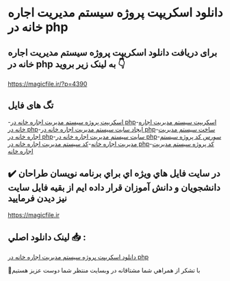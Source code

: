 # دانلود اسکریپت پروژه سیستم مدیریت اجاره خانه در php

## برای دریافت دانلود اسکریپت پروژه سیستم مدیریت اجاره خانه در php به لینک زیر بروید 👇

https://magicfile.ir/?p=4390

## تگ های فایل

-[اسکریپت پروژه سیستم مدیریت اجاره خانه در php](https://magicfile.ir/product/%d8%a7%d8%b3%da%a9%d8%b1%db%8c%d9%be%d8%aa%d9%be%d8%b1%d9%88%da%98%d9%87-%d8%b3%db%8c%d8%b3%d8%aa%d9%85-%d9%85%d8%af%db%8c%d8%b1%db%8c%d8%aa-%d8%a7%d8%ac%d8%a7%d8%b1%d9%87-%d8%ae%d8%a7%d9%86%d9%87-%d8%af%d8%b1-php/)-[اسکریپت سیستم مدیریت اجاره خانه در php](https://magicfile.ir/product/%d8%a7%d8%b3%da%a9%d8%b1%db%8c%d9%be%d8%aa%d9%be%d8%b1%d9%88%da%98%d9%87-%d8%b3%db%8c%d8%b3%d8%aa%d9%85-%d9%85%d8%af%db%8c%d8%b1%db%8c%d8%aa-%d8%a7%d8%ac%d8%a7%d8%b1%d9%87-%d8%ae%d8%a7%d9%86%d9%87-%d8%af%d8%b1-php/)-[ایجاد سایت سیستم مدیریت اجاره خانه در php](https://magicfile.ir/product/%d8%a7%d8%b3%da%a9%d8%b1%db%8c%d9%be%d8%aa%d9%be%d8%b1%d9%88%da%98%d9%87-%d8%b3%db%8c%d8%b3%d8%aa%d9%85-%d9%85%d8%af%db%8c%d8%b1%db%8c%d8%aa-%d8%a7%d8%ac%d8%a7%d8%b1%d9%87-%d8%ae%d8%a7%d9%86%d9%87-%d8%af%d8%b1-php/)-[ساخت سیستم مدیریت اجاره خانه در php](https://magicfile.ir/product/%d8%a7%d8%b3%da%a9%d8%b1%db%8c%d9%be%d8%aa%d9%be%d8%b1%d9%88%da%98%d9%87-%d8%b3%db%8c%d8%b3%d8%aa%d9%85-%d9%85%d8%af%db%8c%d8%b1%db%8c%d8%aa-%d8%a7%d8%ac%d8%a7%d8%b1%d9%87-%d8%ae%d8%a7%d9%86%d9%87-%d8%af%d8%b1-php/)-[سایت سیستم مدیریت اجاره خانه در php](https://magicfile.ir/product/%d8%a7%d8%b3%da%a9%d8%b1%db%8c%d9%be%d8%aa%d9%be%d8%b1%d9%88%da%98%d9%87-%d8%b3%db%8c%d8%b3%d8%aa%d9%85-%d9%85%d8%af%db%8c%d8%b1%db%8c%d8%aa-%d8%a7%d8%ac%d8%a7%d8%b1%d9%87-%d8%ae%d8%a7%d9%86%d9%87-%d8%af%d8%b1-php/)-[سورس کد پروژه سیستم مدیریت اجاره خانه](https://magicfile.ir/product/%d8%a7%d8%b3%da%a9%d8%b1%db%8c%d9%be%d8%aa%d9%be%d8%b1%d9%88%da%98%d9%87-%d8%b3%db%8c%d8%b3%d8%aa%d9%85-%d9%85%d8%af%db%8c%d8%b1%db%8c%d8%aa-%d8%a7%d8%ac%d8%a7%d8%b1%d9%87-%d8%ae%d8%a7%d9%86%d9%87-%d8%af%d8%b1-php/)-[کد سیستم مدیریت اجاره خانه در php](https://magicfile.ir/product/%d8%a7%d8%b3%da%a9%d8%b1%db%8c%d9%be%d8%aa%d9%be%d8%b1%d9%88%da%98%d9%87-%d8%b3%db%8c%d8%b3%d8%aa%d9%85-%d9%85%d8%af%db%8c%d8%b1%db%8c%d8%aa-%d8%a7%d8%ac%d8%a7%d8%b1%d9%87-%d8%ae%d8%a7%d9%86%d9%87-%d8%af%d8%b1-php/)-[کد پروژه سیستم مدیریت اجاره خانه](https://magicfile.ir/product/%d8%a7%d8%b3%da%a9%d8%b1%db%8c%d9%be%d8%aa%d9%be%d8%b1%d9%88%da%98%d9%87-%d8%b3%db%8c%d8%b3%d8%aa%d9%85-%d9%85%d8%af%db%8c%d8%b1%db%8c%d8%aa-%d8%a7%d8%ac%d8%a7%d8%b1%d9%87-%d8%ae%d8%a7%d9%86%d9%87-%d8%af%d8%b1-php/)

## ✔️ در سايت فايل هاي ويژه اي براي برنامه نويسان طراحان دانشجويان و دانش آموزان قرار داده ايم از بقيه فايل سايت نيز ديدن فرماييد

https://magicfile.ir


## لينک دانلود اصلي 📥 :

[دانلود اسکریپت پروژه سیستم مدیریت اجاره خانه در php](https://magicfile.ir/product/%d8%a7%d8%b3%da%a9%d8%b1%db%8c%d9%be%d8%aa%d9%be%d8%b1%d9%88%da%98%d9%87-%d8%b3%db%8c%d8%b3%d8%aa%d9%85-%d9%85%d8%af%db%8c%d8%b1%db%8c%d8%aa-%d8%a7%d8%ac%d8%a7%d8%b1%d9%87-%d8%ae%d8%a7%d9%86%d9%87-%d8%af%d8%b1-php/) 


🙏با تشکر از همراهي شما مشتاقانه در وبسایت منتظر شما دوست عزیز هستیم

